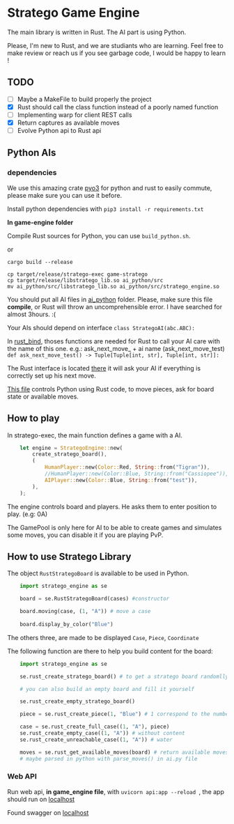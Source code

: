 # Stratego Game Engine

The main library is written in Rust. The AI part is using Python.

Please, I'm new to Rust, and we are studiants who are learning. Feel free to make review or reach us if you see garbage code, I would be happy to learn !

## TODO
- [ ] Maybe a MakeFile to build properly the project
- [X] Rust should call the class function instead of a poorly named function
- [ ] Implementing warp for client REST calls
- [X] Return captures as available moves
- [ ] Evolve Python api to Rust api

## Python AIs 

### dependencies

We use this amazing crate [pyo3](https://github.com/PyO3/pyo3) for python and rust to easily commute, please make sure you can use it before.

Install python dependencies with `pip3 install -r requirements.txt`

**In game-engine folder**

Compile Rust sources for Python, you can use `build_python.sh`.

or 

```shell
cargo build --release

cp target/release/stratego-exec game-stratego
cp target/release/libstratego_lib.so ai_python/src
mv ai_python/src/libstratego_lib.so ai_python/src/stratego_engine.so
```

You should put all AI files in [ai_python](https://github.com/pr0gen/stratego/tree/develop/game-engine/ai_python/src) folder. Please, make sure this file **compile**, or Rust will throw an uncomprehensible error. I have searched for almost 3hours. :(

Your AIs should depend on interface `class StrategoAI(abc.ABC):`



In [rust_bind](https://github.com/pr0gen/stratego/tree/develop/game-engine/rust_bind.py), thoses functions are needed for Rust to call your AI care with the name of this one.
e.g.: ask_next_move_ + ai name (ask_next_move_test)
`def ask_next_move_test() -> Tuple[Tuple[int, str], Tuple[int, str]]:`

The Rust interface is located [there](https://github.com/pr0gen/stratego/tree/develop/game-engine/stratego-lib/src/player/ai_player.rs)
it will ask your AI if everything is correctly set up his next move.

[This file](https://github.com/pr0gen/stratego/tree/develop/game-engine/stratego-lib/src/py_bindings/mod.rs) controls Python using Rust code, to move pieces, ask for board state or available moves.

## How to play 

In stratego-exec, the main function defines a game with a AI.
```rust
    let engine = StrategoEngine::new(
        create_stratego_board(),
        (
            HumanPlayer::new(Color::Red, String::from("Tigran")),
            //HumanPlayer::new(Color::Blue, String::from("Cassiopee")),
            AIPlayer::new(Color::Blue, String::from("test")),
        ),
    );
```
The engine controls board and players. He asks them to enter position to play. (e.g: 0A)

The GamePool is only here for AI to be able to create games and simulates some moves, you can disable it if you are playing PvP.

## How to use Stratego Library

The object `RustStrategoBoard` is available to be used in Python. 


```python
    import stratego_engine as se

    board = se.RustStrategoBoard(cases) #constructor

    board.moving(case, (1, "A")) # move a case
    
    board.display_by_color("Blue") 

```

The others three, are made to be displayed `Case`, `Piece`, `Coordinate`

The following function are there to help you build content for the board: 

```python
    import stratego_engine as se

    se.rust_create_stratego_board() # to get a stratego board randomlly filed

    # you can also build an empty board and fill it yourself

    se.rust_create_empty_stratego_board() 

    piece = se.rust_create_piece(1, "Blue") # 1 correspond to the number in Rust enum

    case = se.rust_create_full_case((1, "A"), piece)
    se.rust_create_empty_case((1, "A")) # without content
    se.rust_create_unreachable_case((1, "A")) # water

    moves = se.rust_get_available_moves(board) # return available moves of a board
    # maybe parsed in python with parse_moves() in ai.py file 

```

### Web API

Run web api, **in game_engine file**, with `uvicorn api:app --reload `, the app should run on [localhost](http://127.0.0.1:8000)

Found swagger on [localhost](http://127.0.0.1:8000/docs)
